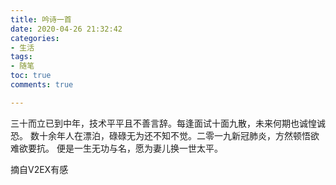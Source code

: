 ```yaml
---
title: 吟诗一首
date: 2020-04-26 21:32:42
categories: 
- 生活
tags: 
- 随笔
toc: true
comments: true

---
```

   三十而立已到中年，技术平平且不善言辞。
   ​每逢面试十面九散，未来何期也诚惶诚恐。
   数十余年人在漂泊，碌碌无为还不知不觉。
   ​二零一九新冠肺炎，方然顿悟欲难欲要抗。
   便是一生无功与名，愿为妻儿换一世太平。
   
   摘自V2EX有感